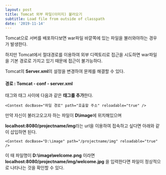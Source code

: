 ```yaml
---
layout: post
title: Tomcat 외부 파일(이미지) 불러오기
subtitle: Load file from outside of classpath
date: '2019-11-14'
---
```


Tomcat으로 서버를 배포하다보면 war파일 바깥쪽에 있는 파일을 불러와야하는 경우가 발생한다.

하지만 Tomcat에서 절대경로를 이용하여 외부 디렉토리로 접근을 시도하면 war파일을 기본 경로로 가지고 있기 때문에 접근이 불가능하다.

Tomcat의 **Server.xml**의 설정을 변경하여 문제를 해결할 수 있다.

#### 경로 : **Tomcat - conf - server.xml**

<Host> 태그와 </Host> 태그 사이에 다음과 같은 **태그를 추가**한다.

```
<Context docBase="파일 경로" path="호출할 주소" reloadable="true" />
```

만약 자신이 불러고오고자 하는 파일이 **D\image**에 위치해있으며

**localhost:8080/projectname/img**라는 url을 이용하여 접속하고 싶다면 아래와 같이 삽입하면 된다.

```
<Context docBase="D:\image" path="/projectname/img" reloadable="true" />
```

이 때 파일명이 **D:\image\welcome.png** 이라면 **localhost:8080/projectname/img/welcome.jpg** 을 입력한다면 파일이 정상적으로 나타나는 것을 확인할 수 있다.
